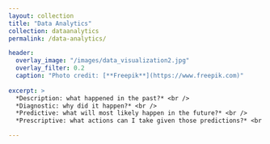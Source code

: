 ```yaml
---
layout: collection
title: "Data Analytics"
collection: dataanalytics
permalink: /data-analytics/

header:
  overlay_image: "/images/data_visualization2.jpg"
  overlay_filter: 0.2
  caption: "Photo credit: [**Freepik**](https://www.freepik.com)"
  
excerpt: >
  *Description: what happened in the past?* <br /> 
  *Diagnostic: why did it happen?* <br /> 
  *Predictive: what will most likely happen in the future?* <br /> 
  *Prescriptive: what actions can I take given those predictions?* <br />

---
```



